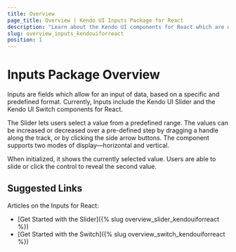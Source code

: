 ```yaml
---
title: Overview
page_title: Overview | Kendo UI Inputs Package for React
description: "Learn about the Kendo UI components for React which are delivered by the Inputs package."
slug: overview_inputs_kendouiforreact
position: 1
---
```


# Inputs Package Overview

Inputs are fields which allow for an input of data, based on a specific and predefined format. Currently, Inputs include the Kendo UI Slider and the Kendo UI Switch components for React.

The Slider lets users select a value from a predefined range. The values can be increased or decreased over a pre-defined step by dragging a handle along the track, or by clicking the side arrow buttons. The component supports two modes of display&mdash;horizontal and vertical.

When initialized, it shows the currently selected value. Users are able to slide or click the control to reveal the second value.

## Suggested Links

Articles on the Inputs for React:

* [Get Started with the Slider]({% slug overview_slider_kendouiforreact %})
* [Get Started with the Switch]({% slug overview_switch_kendouiforreact %})

